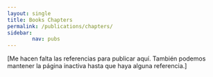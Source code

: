 ```yaml
---
layout: single
title: Books Chapters
permalink: /publications/chapters/
sidebar:
        nav: pubs
---
```

[Me hacen falta las referencias para publicar aquí. También podemos mantener la página inactiva hasta que haya alguna referencia.]
